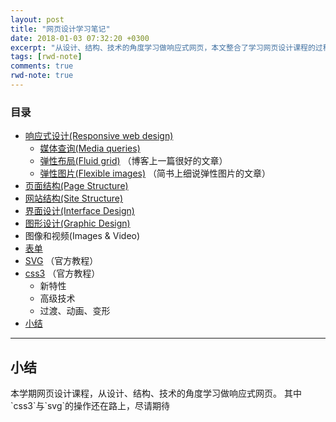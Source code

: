```yaml
---
layout: post
title: "网页设计学习笔记"
date: 2018-01-03 07:32:20 +0300
excerpt: "从设计、结构、技术的角度学习做响应式网页，本文整合了学习网页设计课程的过程中的笔记。"
tags: [rwd-note]
comments: true
rwd-note: true
---
```

### 目录
- [响应式设计(Responsive web design)](/responsive-web-design/)
	- [媒体查询(Media queries)](/responsive-web-design/#media)
	- <a href="http://www.ruanyifeng.com/blog/2015/07/flex-grammar.html">弹性布局(Fluid grid)</a> （博客上一篇很好的文章）
	- <a href="https://www.jianshu.com/p/16e2524402b5">弹性图片(Flexible images)</a> （简书上细说弹性图片的文章）
- [页面结构(Page Structure)](/interface-and-graphic-design/#Page-Structure)	
- [网站结构(Site Structure)](/interface-and-graphic-design/#site-Structure)
- [界面设计(Interface Design)](/interface-and-graphic-design/#Interface-Design)
- [图形设计(Graphic Design)](/interface-and-graphic-design/#Graphic-Design)
- 图像和视频(Images & Video)
- [表单](/form/)
- <a href="http://www.w3school.com.cn/svg/index.asp">SVG</a>  （官方教程）
- <a href="http://www.w3school.com.cn/css3/index.asp">css3</a> （官方教程）
	- 新特性
	- 高级技术
	- 过渡、动画、变形
- [小结](#word)

---

<h2 id="word">小结</h2>
本学期网页设计课程，从设计、结构、技术的角度学习做响应式网页。
其中`css3`与`svg`的操作还在路上，尽请期待